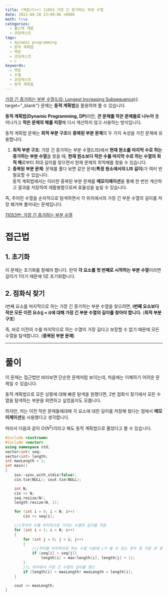 ```yaml
---
title: (백준/C++) 11053_가장 긴 증가하는 부분 수열
date: 2023-08-28 23:09:06 +0900
math: true
categories:
  - 풀스택 개발
  - 코딩테스트
tags:
  - dynamic programming
  - 동적 계획법
  - 백준
  - 코딩테스트
  - c
keywords:
  - 백준
  - 수열
  - 코딩테스트
  - 동적 계획법
---
```


[가장 긴 증가하는 부분 수열(LIS: Longest Increasing Subsequence)](https://www.acmicpc.net/problem/11053){: target="_blank"} 문제는 <span class="keyword">**동적 계획법**</span>을 활용하여 풀 수 있습니다.

<span class="keyword">**동적 계획법(Dynamic Programming, DP)**</span>이란, <span class="font_highlight">**큰 문제를 작은 문제들로 나누어**</span> 풀어나가고 <span class="font_highlight">**작은 문제의 해를 저장**</span>해 다시 계산하지 않고 사용하는 방식입니다.

동적 계획법 문제는 **최적 부분 구조**와 **중복된 부분 문제**의 두 가지 속성을 가진 문제에 유용합니다.

1. **최적 부분 구조**: 가장 긴 증가하는 부분 수열(LIS)에서 **현재 원소를 마지막 수로 하는 증가하는 부분 수열**을 찾을 때, **현재 원소보다 작은 수를 마지막 수로 하는 수열의 최적 해**로부터 최대 길이를 찾으면서 현재 문제의 최적해를 찾을 수 있습니다.
2. **중복된 부분 문제**: 문제를 풀다 보면 같은 문제(**특정 원소에서의 LIS 길이**)가 여러 번 필요할 수 있습니다. <br> 동적 계획법에서는 이러한 중복된 부분 문제를 <span class="important">**메모이제이션**</span>을 통해 한 번만 계산하고 결과를 저장하여 재활용함으로써 효율성을 높일 수 있습니다.

즉, 주어진 수열을 순차적으로 탐색하면서 각 위치에서의 <span class="font_highlight">가장 긴 부분 수열의 길이를 저장 해가며 풀어내는 문제</span>입니다.

[11053번: 가장 긴 증가하는 부분 수열](https://www.acmicpc.net/problem/11053)

# 접근법

## 1. 초기화

이 문제는 초기화를 잘해야 합니다. 만약 <span class="important">**각 요소를 첫 번째로 시작하는 부분 수열**</span>이라면 길이가 1이기 때문에 1로 초기화합니다.

## 2. 점화식 찾기

i번째 요소를 마지막으로 하는 가장 긴 증가하는 부분 수열을 찾으려면, <span class="important">**i번째 요소보다 작은 모든 이전 요소(j < i)에 대해 가장 긴 부분 수열의 길이를 찾아야 합니다.**</span> (**최적 부분 구조**)

즉, 바로 이전의 수를 마지막으로 하는 수열이 가장 길다고 보장할 수 없기 때문에 모든 수열을 탐색합니다. (**중복된 부분 문제**)

---

# 풀이

이 문제는 접근법만 바라보면 단순한 문제처럼 보이는데, 처음에는 이해하기 어려운 문제일 수 있습니다.

동적 계획법으로 모든 상황에 대해 빠른 탐색을 원했다면, 2번 점화식 찾기에서 모든 수열을 탐색하는 부분을 외면하고 싶었을지도 모릅니다.

하지만, 저는 이전 작은 문제들에대해 각 요소에 대한 길이를 저장해 뒀다는 점에서 <span class="important">**메모이제이션**</span>을 사용했다고 생각합니다.

따라서 다음과 같이 $O(N^2)$이라고 해도 동적 계획법으로 풀었다고 볼 수 있습니다.

```cpp
#include <iostream>
#include <vector>
using namespace std;
vector<int> seq;
vector<int> length;
int maxLength = 1;
int main()
{
	ios::sync_with_stdio(false);
	cin.tie(NULL); cout.tie(NULL);

	int N;
	cin >> N;
	seq.resize(N);
	length.resize(N, 1);

	for (int i = 0; i < N; i++)
		cin >> seq[i];

	//i까지의 수를 마지막으로 가지는 수열의 길이를 저장
	for (int i = 1; i < N; i++)
	{
		for (int j = 0; j < i; j++)
		{
			//j까지를 마지막으로 하는 수열 다음에 i가 올 수 있는 경우 중 가장 큰 경우의 수를 저장한다.
			if (seq[i] > seq[j])
				length[i] = max(length[i], length[j] + 1);
		}
		//i 위치에서 가장 긴 수열의 길이를 갱신
		if (length[i] > maxLength) maxLength = length[i];
	}

	cout << maxLength;
}
```